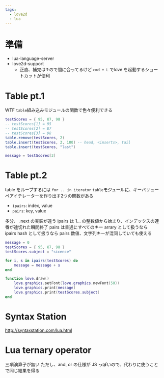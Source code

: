 ```yaml
---
tags:
  - love2d
  - lua
---
```


# 準備

- lua-language-server
- love2d-support
  - 正直、補完は↑ので間に合ってるけど `cmd + L` でlove を起動するショートカットが便利

# Table pt.1

WTF
`table`組み込みモジュールの関数で色々便利できる

```lua
testScores = { 95, 87, 98 }
-- testScores[1] = 95
-- testScores[2] = 87
-- testScores[3] = 98
table.remove(testScores, 2)
table.insert(testScores, 2, 100) -- head, <inserts>, tail
table.insert(testScores, "last")

message = testScores[3]
```

# Table pt.2

table をループするには `for .. in iterator`
`table`モジュールに、キーバリューペアイテレーターを作り出す2つの関数がある
- `ipairs`: index, value
- `pairs`: key, value

多分、 .next の実装が違う
ipairs は 1... の整数値から始まり、インデックスの連番が途切れた瞬間終了
pairs は普通にすべてのキー
arrary として扱うなら ipairs
hash として扱うなら pairs
数値、文字列キーが混同していても使える

```lua
message = 0
testScores = { 95, 87, 98 }
testScores.subject = "sicence"

for i, s in ipairs(testScores) do
    message = message + s
end

function love.draw()
    love.graphics.setFont(love.graphics.newFont(50))
    love.graphics.print(message)
    love.graphics.print(testScores.subject)
end
```

# Syntax Station

http://syntaxstation.com/lua.html


# Lua ternary operator
三項演算子が無い
ただし、and, or の仕様が JS っぽいので、代わりに使うことで同じ結果を得る

